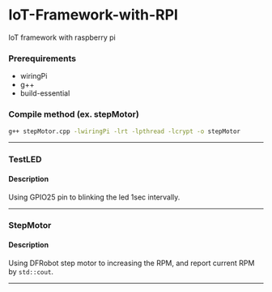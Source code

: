 # IoT-Framework-with-RPI
IoT framework with raspberry pi

### Prerequirements
- wiringPi
- g++
- build-essential
### Compile method (ex. stepMotor)
```bash
g++ stepMotor.cpp -lwiringPi -lrt -lpthread -lcrypt -o stepMotor
```
***
### TestLED
#### Description
Using GPIO25 pin to blinking the led 1sec intervally.
***
### StepMotor
#### Description
Using DFRobot step motor to increasing the RPM, and report current RPM by ```std::cout```.
***

